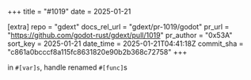 +++
title = "#1019"
date = 2025-01-21

[extra]
repo = "gdext"
docs_rel_url = "gdext/pr-1019/godot"
pr_url = "https://github.com/godot-rust/gdext/pull/1019"
pr_author = "0x53A"
sort_key = 2025-01-21
date_time = 2025-01-21T04:41:18Z
commit_sha = "c861a0bcccf8a115fc8631820e90b2b368c72758"
+++

in `#[var]s`, handle renamed `#[func]`s
